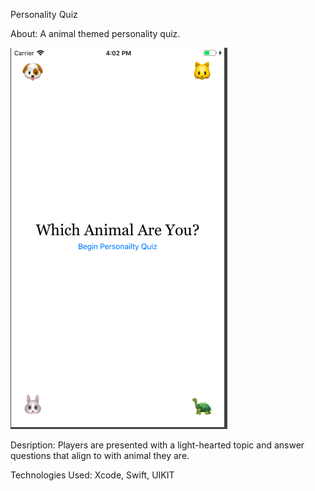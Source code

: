 Personality Quiz

About: A animal themed personality quiz.


![](Screenshot2.png)


Desription: Players are presented with a light-hearted topic and answer questions that align to with animal they are.

Technologies Used: Xcode, Swift, UIKIT
